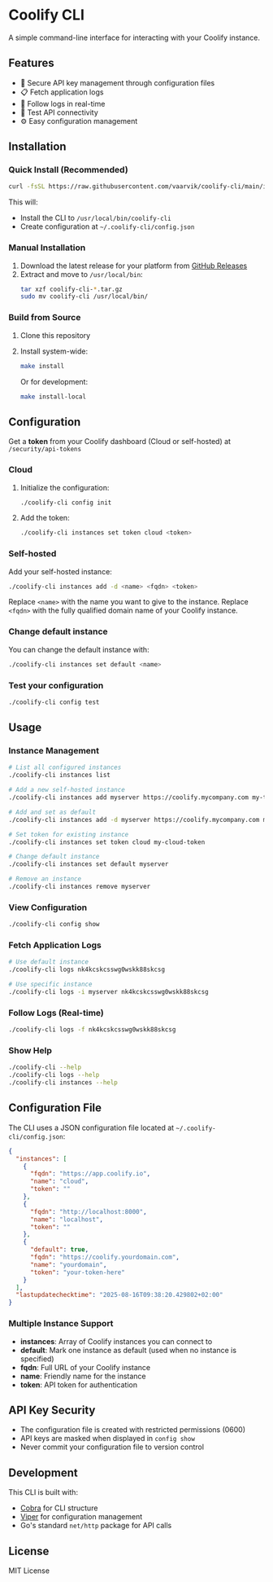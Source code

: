 # Coolify CLI

A simple command-line interface for interacting with your Coolify instance.

## Features

- 🔐 Secure API key management through configuration files
- 📋 Fetch application logs
- 🔄 Follow logs in real-time
- 🧪 Test API connectivity
- ⚙️ Easy configuration management

## Installation

### Quick Install (Recommended)

```bash
curl -fsSL https://raw.githubusercontent.com/vaarvik/coolify-cli/main/install.sh | bash
```

This will:
- Install the CLI to `/usr/local/bin/coolify-cli`
- Create configuration at `~/.coolify-cli/config.json`

### Manual Installation

1. Download the latest release for your platform from [GitHub Releases](https://github.com/vaarvik/coolify-cli/releases)
2. Extract and move to `/usr/local/bin`:
   ```bash
   tar xzf coolify-cli-*.tar.gz
   sudo mv coolify-cli /usr/local/bin/
   ```

### Build from Source

1. Clone this repository
2. Install system-wide:
   ```bash
   make install
   ```

   Or for development:
   ```bash
   make install-local
   ```

## Configuration

Get a **token** from your Coolify dashboard (Cloud or self-hosted) at `/security/api-tokens`

### Cloud

1. Initialize the configuration:
   ```bash
   ./coolify-cli config init
   ```

2. Add the token:
   ```bash
   ./coolify-cli instances set token cloud <token>
   ```

### Self-hosted

Add your self-hosted instance:
```bash
./coolify-cli instances add -d <name> <fqdn> <token>
```

Replace `<name>` with the name you want to give to the instance.
Replace `<fqdn>` with the fully qualified domain name of your Coolify instance.

### Change default instance

You can change the default instance with:
```bash
./coolify-cli instances set default <name>
```

### Test your configuration

```bash
./coolify-cli config test
```

## Usage

### Instance Management
```bash
# List all configured instances
./coolify-cli instances list

# Add a new self-hosted instance
./coolify-cli instances add myserver https://coolify.mycompany.com my-token-123

# Add and set as default
./coolify-cli instances add -d myserver https://coolify.mycompany.com my-token-123

# Set token for existing instance
./coolify-cli instances set token cloud my-cloud-token

# Change default instance
./coolify-cli instances set default myserver

# Remove an instance
./coolify-cli instances remove myserver
```

### View Configuration
```bash
./coolify-cli config show
```

### Fetch Application Logs
```bash
# Use default instance
./coolify-cli logs nk4kcskcsswg0wskk88skcsg

# Use specific instance
./coolify-cli logs -i myserver nk4kcskcsswg0wskk88skcsg
```

### Follow Logs (Real-time)
```bash
./coolify-cli logs -f nk4kcskcsswg0wskk88skcsg
```

### Show Help
```bash
./coolify-cli --help
./coolify-cli logs --help
./coolify-cli instances --help
```

## Configuration File

The CLI uses a JSON configuration file located at `~/.coolify-cli/config.json`:

```json
{
  "instances": [
    {
      "fqdn": "https://app.coolify.io",
      "name": "cloud",
      "token": ""
    },
    {
      "fqdn": "http://localhost:8000",
      "name": "localhost",
      "token": ""
    },
    {
      "default": true,
      "fqdn": "https://coolify.yourdomain.com",
      "name": "yourdomain",
      "token": "your-token-here"
    }
  ],
  "lastupdatechecktime": "2025-08-16T09:38:20.429802+02:00"
}
```

### Multiple Instance Support

- **instances**: Array of Coolify instances you can connect to
- **default**: Mark one instance as default (used when no instance is specified)
- **fqdn**: Full URL of your Coolify instance
- **name**: Friendly name for the instance
- **token**: API token for authentication

## API Key Security

- The configuration file is created with restricted permissions (0600)
- API keys are masked when displayed in `config show`
- Never commit your configuration file to version control

## Development

This CLI is built with:
- [Cobra](https://github.com/spf13/cobra) for CLI structure
- [Viper](https://github.com/spf13/viper) for configuration management
- Go's standard `net/http` package for API calls

## License

MIT License
